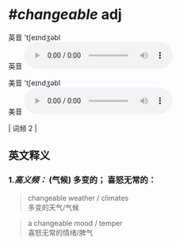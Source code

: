 # ***\#changeable*** adj
英音 'tʃeɪndʒəbl  
英音
<audio src="./media/changeable-B.aac" controls="controls"></audio>

美音 'tʃeɪndʒəbl  
美音
<audio src="./media/changeable.aac" controls="controls"></audio>



| 词频 2 |  

英文释义
---
### 1.*高义频：* **(气候) 多变的； 喜怒无常的：**  

 > changeable weather / climates   
 > 多变的天气/气候    

 > a changeable mood / temper   
 > 喜怒无常的情绪/脾气    


